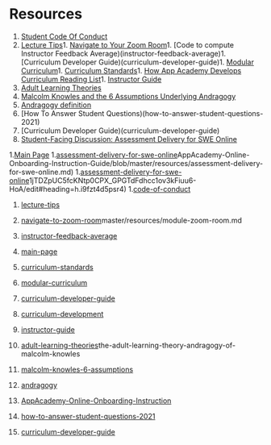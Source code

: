 # Resources

1. [Student Code Of Conduct](code-of-conduct)
1. [Lecture Tips](lecture-tips)1. [Navigate to Your Zoom Room](navigate-to-zoom-room)1. [Code to compute Instructor Feedback Average)(instructor-feedback-average)1. [Curriculum Developer Guide)(curriculum-developer-guide)1. [Modular Curriculum](modular-curriculum)1. [Curriculum Standards](curriculum-standards)1. [How App Academy Develops Curriculum Reading List](curriculum-development)1. [Instructor Guide](instructor-guide)
1. [Adult Learning Theories](adult-learning-theories)
1. [Malcolm Knowles and the 6 Assumptions Underlying Andragogy](malcolm-knowles-6-assumptions)
1. [Andragogy definition](andragogy)
1. [How To Answer Student Questions)(how-to-answer-student-questions-2021)
1. [Curriculum Developer Guide)(curriculum-developer-guide)
1. [Student-Facing Discussion: Assessment Delivery for SWE
    Online](assessment-delivery-for-swe-online)

1.[Main Page](main-page)
1.[assessment-delivery-for-swe-online](https://github.com/jdrichardsappacad/)AppAcademy-Online-Onboarding-Instruction-Guide/blob/master/resources/assessment-delivery-for-swe-online.md)
1.[assessment-delivery-for-swe-online](https://docs.google.com/document/d/)1jTDZpUC5fcKNtp0CPX_GPGTdFdhcc1ov3kFiuu6-HoA/edit#heading=h.i9fzt4d5psr4)
1.[code-of-conduct](https://github.com/jdrichardsappacad/AppAcademy-Online-Onboarding-Instruction-Guide/blob/master/resources/code-of-conduct.md)
1. [lecture-tips](https://github.com/jdrichardsappacad/AppAcademy-Online-Onboarding-Instruction-Guide/blob/master/resources/lecture-tips.md)
1. [navigate-to-zoom-room](https://github.com/jdrichardsappacad/AppAcademy-Online-Onboarding-Instruction-Guide/blob/)master/resources/module-zoom-room.md
1. [instructor-feedback-average](./instructor-feedback-average.js)
1. [main-page](https://github.com/jdrichardsappacad/AppAcademy-Online-Onboarding-Instruction-Guide)
1. [curriculum-standards](https://github.com/appacademy/curriculum-developer-guide/tree/master/curriculum-standards)
1. [modular-curriculum](https://github.com/appacademy/Modular-Curriculum/tree/staging/content)
1. [curriculum-developer-guide](https://github.com/appacademy/curriculum-developer-guide/wiki)
1. [curriculum-development](https://github.com/appacademy/curriculum-developer-guide)
1. [instructor-guide](https://docs.google.com/document/d/155tlfvARPjUxMY5ay9GZcr0soJ6R1RSdORh6tMIQbdQ/edit)
1. [adult-learning-theories](https://elearningindustry.com/)the-adult-learning-theory-andragogy-of-malcolm-knowles
1. [malcolm-knowles-6-assumptions](https://hrdevelopmentinfo.com/malcolm-knowles-and-the-six-assumptions-underlying-andragogy/)
1. [andragogy](https://en.wikipedia.org/wiki/Andragogy)

1. [AppAcademy-Online-Onboarding-Instruction](https://github.com/jdrichardsappacad/AppAcademy-Online-Onboarding-Instruction-Guide/blob/master/resources/)
1. [how-to-answer-student-questions-2021](https://github.com/jdrichardsappacad/AppAcademy-Online-Onboarding-Instruction-Guide/blob/master/resources/how-to-answer-student-questions-2021.md)
1. [curriculum-developer-guide](https://github.com/appacademy/curriculum-developer-guide)
